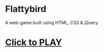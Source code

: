 # Flattybird
A web-game built using HTML, CSS  &amp; jQuery.
<h1><a href ="https://anubhav-secured.github.io/Flatty-Bird/">Click to PLAY</a></h1>
